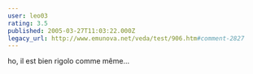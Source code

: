 ```yaml
---
user: leo03
rating: 3.5
published: 2005-03-27T11:03:22.000Z
legacy_url: http://www.emunova.net/veda/test/906.htm#comment-2827
---
```

ho, il est bien rigolo comme même...